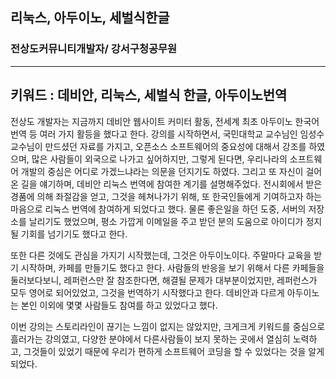 ## 리눅스, 아두이노, 세벌식한글
### 전상도커뮤니티개발자/ 강서구청공무원
---
키워드 : 데비안, 리눅스, 세벌식 한글, 아두이노번역
---

전상도 개발자는 지금까지 데비안 웹사이트 커미터 활동, 전세계 최초 아두이노 한국어 번역 등 여러 가지 활등을 했다고 한다.
강의를 시작하면서, 국민대학교 교수님인 임성수 교수님이 만드셨던 자료를 가지고, 오픈소스 소프트웨어의 중요성에 대해서 강조를 하였으며, 많은 사람들이 외국으로 나가고 싶어하지만, 그렇게 된다면, 우리나라의 소프트웨어 개발의 중심은 어디로 가겠느냐라는 의문을 던지기도 하였다.
그리고 또 자신이 걸어온 길을 얘기하며, 데비안 리눅스 번역에 참여한 계기를 설명해주었다. 
전시회에서 받은 경품에 의해 좌절감을 얻고, 그것을 헤쳐나가기 위해, 또 한국인들에게 기여하고자 하는 마음으로 리눅스 번역에 참여하게 되었다고 했다. 
물론 좋은일을 하던 도중, 서버의 저장소를 날리기도 했었으며, 평소 가깝게 이메일을 주고 받던 분의 도움으로 아이디가 정지될 기회를 넘기기도 했다고 한다.

또한 다른 것에도 관심을 가지기 시작했는데, 그것은 아두이노이다. 주말마다 교육을 받기 시작하며, 카페를 만들기도 했다고 한다. 사람들의 반응을 보기 위해서 다른 카페들을 둘러보다보니, 레퍼런스만 잘 참조한다면, 해결될 문제가 대부분이었지만, 레퍼런스가 모두 영어로 되어있었고, 그것을 번역하기 시작했다고 한다. 
데비안과 다르게 아두이노는 본인 이외에 몇몇 사람들도 참여를 하고 있었다고 했다.

이번 강의는 스토리라인이 끊기는 느낌이 없지는 않았지만, 크게크게 키워드를 중심으로 흘러가는 강의였고, 다양한 분야에서 다른사람들이 보지 못하는 곳에서 열심히 노력하고, 그것들이 있었기 때문에 우리가 편하게 소프트웨어 코딩을 할 수 있었다는 것을 알게 되었다.
